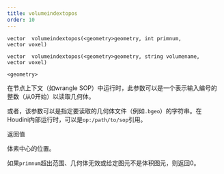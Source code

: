 ```yaml
---
title: volumeindextopos
order: 10
---
```

`vector  volumeindextopos(<geometry>geometry, int primnum, vector voxel)`

`vector  volumeindextopos(<geometry>geometry, string volumename, vector voxel)`

`<geometry>`

在节点上下文（如wrangle SOP）中运行时，此参数可以是一个表示输入编号的整数（从0开始）以读取几何体。

或者，该参数可以是指定要读取的几何体文件（例如`.bgeo`）的字符串。在Houdini内部运行时，可以是`op:/path/to/sop`引用。

返回值

体素中心的位置。

如果`primnum`超出范围、几何体无效或给定图元不是体积图元，则返回0。
